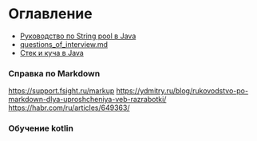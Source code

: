 # Оглавление
<!-- TOC -->

* [Руководство по String pool в Java](assets%2Fguide%2Fstring_pool_in_java.md)
* [questions_of_interview.md](assets%2Fguide%2Fquestions_of_interview.md)
* [Стек и куча в Java](assets%2Fguide%2Fstack_and_heap_in_java.md)

<!-- TOC -->

[comment]: <> (Your comment text)



### Справка по Markdown
https://support.fsight.ru/markup
https://ydmitry.ru/blog/rukovodstvo-po-markdown-dlya-uproshcheniya-veb-razrabotki/
https://habr.com/ru/articles/649363/


### Обучение kotlin